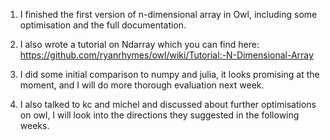 1. I finished the first version of n-dimensional array in Owl, including some optimisation and the full documentation.

2. I also wrote a tutorial on Ndarray which you can find here: https://github.com/ryanrhymes/owl/wiki/Tutorial:-N-Dimensional-Array

3. I did some initial comparison to numpy and julia, it looks promising at the moment, and I will do more thorough evaluation next week.

4. I also talked to kc and michel and discussed about further optimisations on owl, I will look into the directions they suggested in the following weeks.
